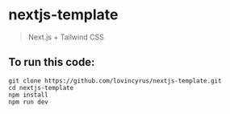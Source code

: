 # nextjs-template

> Next.js + Tailwind CSS

## To run this code:

```
git clone https://github.com/lovincyrus/nextjs-template.git
cd nextjs-template
npm install
npm run dev
```